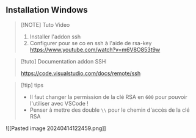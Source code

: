 
## Installation Windows

> [!NOTE] Tuto Video
> 1. Installer l'addon ssh
> 2. Configurer pour se co en ssh à l'aide de rsa-key
> https://www.youtube.com/watch?v=m6V8O853t9w
> 


> [!tuto] Documentation addon SSH
>
> https://code.visualstudio.com/docs/remote/ssh


> [!tip] tips
> - Il faut changer la permission de la clé RSA en `600` pour pouvoir l'utiliser avec VSCode !
> - Penser à mettre des double `\\` pour le chemin d'accès de la clé RSA

![[Pasted image 20240414122459.png]]